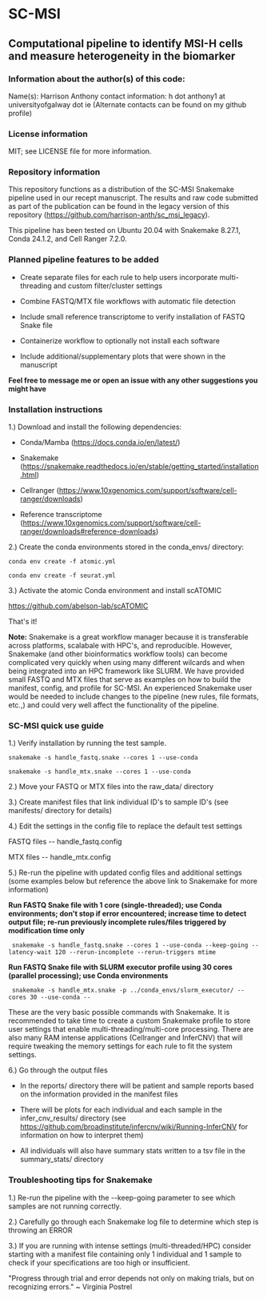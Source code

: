 # SC-MSI
## Computational pipeline to identify MSI-H cells and measure heterogeneity in the biomarker

### Information about the author(s) of this code:
Name(s): Harrison Anthony 
contact information: h dot anthony1 at universityofgalway dot ie
(Alternate contacts can be found on my github profile)

### License information
MIT; see LICENSE file for more information.

### Repository information

This repository functions as a distribution of the SC-MSI Snakemake pipeline used in our recept manuscript. 
The results and raw code submitted as part of the publication can be found in the legacy version of this
repository (https://github.com/harrison-anth/sc_msi_legacy).

This pipeline has been tested on Ubuntu 20.04 with Snakemake 8.27.1, Conda 24.1.2, and Cell Ranger 7.2.0.

### Planned pipeline features to be added

* Create separate files for each rule to help users incorporate multi-threading and custom filter/cluster settings

* Combine FASTQ/MTX file workflows with automatic file detection

* Include small reference transcriptome to verify installation of FASTQ Snake file

* Containerize workflow to optionally not install each software

* Include additional/supplementary plots that were shown in the manuscript

**Feel free to message me or open an issue with any other suggestions you might have**

### Installation instructions

1.) Download and install the following dependencies: 

* Conda/Mamba (https://docs.conda.io/en/latest/)

* Snakemake (https://snakemake.readthedocs.io/en/stable/getting_started/installation.html)

* Cellranger (https://www.10xgenomics.com/support/software/cell-ranger/downloads)

* Reference transcriptome (https://www.10xgenomics.com/support/software/cell-ranger/downloads#reference-downloads)

2.) Create the conda environments stored in the conda_envs/ directory:

```conda env create -f atomic.yml```

```conda env create -f seurat.yml```

3.) Activate the atomic Conda environment and install scATOMIC

https://github.com/abelson-lab/scATOMIC

That's it!

**Note:** Snakemake is a great workflow manager because it is transferable across platforms, scalabale with HPC's, and reproducible. However, Snakemake 
(and other bioinformatics workflow tools) can become complicated very quickly when using many different wilcards 
and when being integrated into an HPC framework like SLURM. We have provided small FASTQ and MTX files that serve as examples on how to build the
manifest, config, and profile for SC-MSI. An experienced Snakemake user would be needed to include changes to the pipeline (new rules, file formats, etc.,) 
and could very well affect the functionality of the pipeline. 

### SC-MSI quick use guide

1.) Verify installation by running the test sample. 

``` snakemake -s handle_fastq.snake --cores 1 --use-conda ```

``` snakemake -s handle_mtx.snake --cores 1 --use-conda ```

2.) Move your FASTQ or MTX files into the raw_data/ directory

3.) Create manifest files that link individual ID's to sample ID's (see manifests/ directory for details)

4.) Edit the settings in the config file to replace the default test settings

FASTQ files -- handle_fastq.config

MTX files -- handle_mtx.config

5.) Re-run the pipeline with updated config files and additional settings (some examples below but reference the above link to Snakemake for more information)

**Run FASTQ Snake file with 1 core (single-threaded);
use Conda environments; 
don't stop if error encountered; 
increase time to detect output file; 
re-run previously incomplete rules/files triggered by modification time only**

``` snakemake -s handle_fastq.snake --cores 1 --use-conda --keep-going --latency-wait 120 --rerun-incomplete --rerun-triggers mtime```

**Run FASTQ Snake file with SLURM executor profile using 30 cores (parallel processing); use Conda environments**

 ``` snakemake -s handle_mtx.snake -p ../conda_envs/slurm_executor/ --cores 30 --use-conda --```

These are the very basic possible commands with Snakemake. It is recommended to take time to create a custom Snakemake profile to 
store user settings that enable multi-threading/multi-core processing. There are also many RAM intense applications (Cellranger and InferCNV) 
that will require tweaking the memory settings for each rule to fit the system settings.

6.) Go through the output files

* In the reports/ directory there will be patient and sample reports based on the information provided in the manifest files 

* There will be plots for each individual and each sample in the infer_cnv_results/ directory (see https://github.com/broadinstitute/infercnv/wiki/Running-InferCNV for information on how to interpret them)

* All individuals will also have summary stats written to a tsv file in the summary_stats/ directory

### Troubleshooting tips for Snakemake

1.) Re-run the pipeline with the --keep-going parameter to see which samples are not running correctly.

2.) Carefully go through each Snakemake log file to determine which step is throwing an ERROR

3.) If you are running with intense settings (multi-threaded/HPC) consider starting with a manifest file containing only 1 individual and 1 sample to check if 
your specifications are too high or insufficient. 

"Progress through trial and error depends not only on making trials, but on recognizing errors." ~ Virginia Postrel

